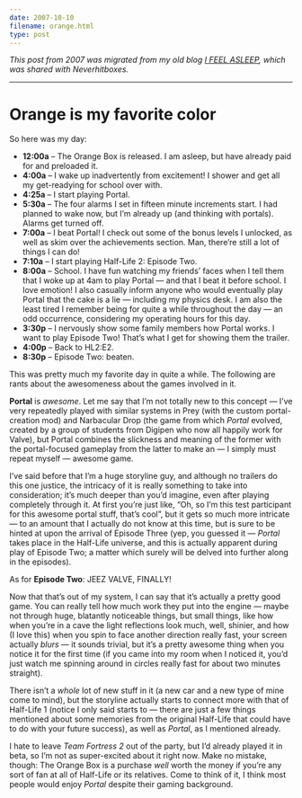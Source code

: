 ```yaml
---
date: 2007-10-10
filename: orange.html
type: post
---
```


_This post from 2007 was migrated from my old blog [I FEEL
ASLEEP](https://ifeelasleep.wordpress.com/), which was shared with
Neverhitboxes._

---

# Orange is my favorite color

So here was my day:

- **12:00a** – The Orange Box is released. I am asleep, but have already paid
  for and preloaded it.
- **4:00a** – I wake up inadvertently from excitement! I shower and get all my
  get-readying for school over with.
- **4:25a** – I start playing Portal.
- **5:30a** – The four alarms I set in fifteen minute increments start. I had
  planned to wake now, but I’m already up (and thinking with portals). Alarms
  get turned off.
- **7:00a** – I beat Portal! I check out some of the bonus levels I unlocked, as
  well as skim over the achievements section. Man, there’re still a lot of
  things I can do!
- **7:10a** – I start playing Half-Life 2: Episode Two.
- **8:00a** – School. I have fun watching my friends’ faces when I tell them
  that I woke up at 4am to play Portal — and that I beat it before school. I
  love emotion! I also casually inform anyone who would eventually play Portal
  that the cake is a lie — including my physics desk. I am also the least tired
  I remember being for quite a while throughout the day — an odd occurrence,
  considering my operating hours for this day.
- **3:30p** – I nervously show some family members how Portal works. I want to
  play Episode Two! That’s what I get for showing them the trailer.
- **4:00p** – Back to HL2:E2.
- **8:30p** – Episode Two: beaten.

This was pretty much my favorite day in quite a while. The following are rants
about the awesomeness about the games involved in it.

**Portal** is _awesome_. Let me say that I’m not totally new to this concept —
I’ve very repeatedly played with similar systems in Prey (with the custom
portal-creation mod) and Narbacular Drop (the game from which _Portal_ evolved,
created by a group of students from Digipen who now all happily work for Valve),
but Portal combines the slickness and meaning of the former with the
portal-focused gameplay from the latter to make an — I simply must repeat myself
— awesome game.

I’ve said before that I’m a huge storyline guy, and although no trailers do this
one justice, the intricacy of it is really something to take into consideration;
it’s much deeper than you’d imagine, even after playing completely through it.
At first you’re just like, “Oh, so I’m this test participant for this awesome
portal stuff, that’s cool”, but it gets so much more intricate — to an amount
that I actually do not know at this time, but is sure to be hinted at upon the
arrival of Episode Three (yep, you guessed it — _Portal_ takes place in the
Half-Life universe, and this is actually apparent during play of Episode Two; a
matter which surely will be delved into further along in the episodes).

As for **Episode Two**: JEEZ VALVE, FINALLY!

Now that that’s out of my system, I can say that it’s actually a pretty good
game. You can really tell how much work they put into the engine — maybe not
through huge, blatantly noticeable things, but small things, like how when
you’re in a cave the light reflections look much, well, shinier, and how (I love
this) when you spin to face another direction really fast, your screen actually
_blurs_ — it sounds trivial, but it’s a pretty awesome thing when you notice it
for the first time (if you came into my room when I noticed it, you’d just watch
me spinning around in circles really fast for about two minutes straight).

There isn’t a _whole_ lot of new stuff in it (a new car and a new type of mine
come to mind), but the storyline actually starts to connect more with that of
Half-Life 1 (notice I only said starts to — there are just a few things
mentioned about some memories from the original Half-Life that could have to do
with your future success), as well as _Portal_, as I mentioned already.

I hate to leave _Team Fortress 2_ out of the party, but I’d already played it in
beta, so I’m not as super-excited about it right now. Make no mistake, though:
The Orange Box is a purchase _well_ worth the money if you’re any sort of fan at
all of Half-Life or its relatives. Come to think of it, I think most people
would enjoy _Portal_ despite their gaming background.
